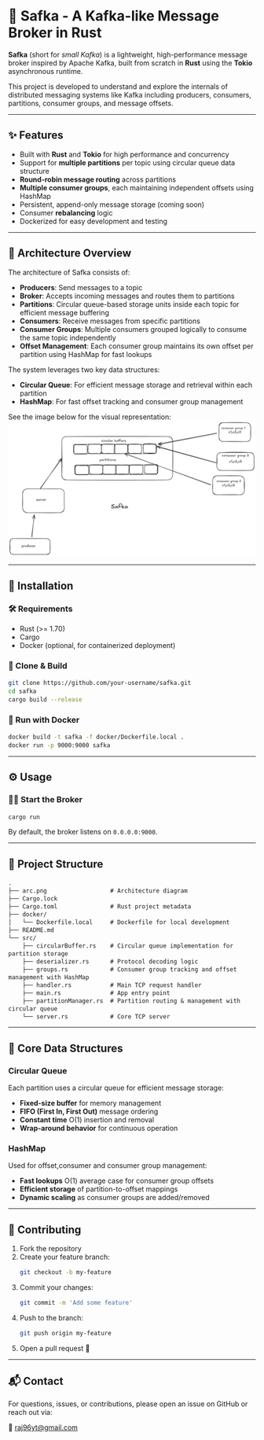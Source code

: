 # 🦀 Safka - A Kafka-like Message Broker in Rust

**Safka** (short for *small Kafka*) is a lightweight, high-performance message broker inspired by Apache Kafka, built from scratch in **Rust** using the **Tokio** asynchronous runtime.

This project is developed to understand and explore the internals of distributed messaging systems like Kafka including producers, consumers, partitions, consumer groups, and message offsets.

---

## ✨ Features

- Built with **Rust** and **Tokio** for high performance and concurrency
- Support for **multiple partitions** per topic using circular queue data structure
- **Round-robin message routing** across partitions
- **Multiple consumer groups**, each maintaining independent offsets using HashMap
- Persistent, append-only message storage (coming soon)
- Consumer **rebalancing** logic 
- Dockerized for easy development and testing

---

## 📐 Architecture Overview

The architecture of Safka consists of:

- **Producers**: Send messages to a topic
- **Broker**: Accepts incoming messages and routes them to partitions
- **Partitions**: Circular queue-based storage units inside each topic for efficient message buffering
- **Consumers**: Receive messages from specific partitions
- **Consumer Groups**: Multiple consumers grouped logically to consume the same topic independently
- **Offset Management**: Each consumer group maintains its own offset per partition using HashMap for fast lookups

The system leverages two key data structures:
- **Circular Queue**: For efficient message storage and retrieval within each partition
- **HashMap**: For fast offset tracking and consumer group management

See the image below for the visual representation:
![Architecture Diagram](./image/arc.png)

---

## 🚀 Installation

### 🛠️ Requirements

- Rust (>= 1.70)
- Cargo
- Docker (optional, for containerized deployment)

### 🔧 Clone & Build

```bash
git clone https://github.com/your-username/safka.git
cd safka
cargo build --release
```

### 🐳 Run with Docker

```bash
docker build -t safka -f docker/Dockerfile.local .
docker run -p 9000:9000 safka
```

---

## ⚙️ Usage

### 🧑‍💻 Start the Broker

```bash
cargo run
```

By default, the broker listens on `0.0.0.0:9000`.

---

## 📁 Project Structure

```
.
├── arc.png                  # Architecture diagram
├── Cargo.lock
├── Cargo.toml               # Rust project metadata
├── docker/
│   └── Dockerfile.local     # Dockerfile for local development
├── README.md
└── src/
    ├── circularBuffer.rs    # Circular queue implementation for partition storage
    ├── deserializer.rs      # Protocol decoding logic
    ├── groups.rs            # Consumer group tracking and offset management with HashMap
    ├── handler.rs           # Main TCP request handler
    ├── main.rs              # App entry point
    ├── partitionManager.rs  # Partition routing & management with circular queue
    └── server.rs            # Core TCP server
```

---

## 🔧 Core Data Structures

### Circular Queue
Each partition uses a circular queue for efficient message storage:
- **Fixed-size buffer** for memory management
- **FIFO (First In, First Out)** message ordering
- **Constant time** O(1) insertion and removal
- **Wrap-around behavior** for continuous operation

### HashMap
Used for offset,consumer and consumer group management:
- **Fast lookups** O(1) average case for consumer group offsets
- **Efficient storage** of partition-to-offset mappings
- **Dynamic scaling** as consumer groups are added/removed

---

## 🤝 Contributing

1. Fork the repository
2. Create your feature branch:
   ```bash
   git checkout -b my-feature
   ```
3. Commit your changes:
   ```bash
   git commit -m 'Add some feature'
   ```
4. Push to the branch:
   ```bash
   git push origin my-feature
   ```
5. Open a pull request 🚀

---

## 📬 Contact

For questions, issues, or contributions, please open an issue on GitHub or reach out via:

📧 raj96yt@gmail.com
